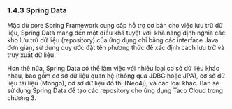 ### 1.4.3 Spring Data

Mặc dù core Spring Framework cung cấp hỗ trợ cơ bản cho việc lưu trữ dữ liệu, Spring Data mang đến một điều khá tuyệt vời: khả năng định nghĩa các kho lưu trữ dữ liệu (repository) của ứng dụng chỉ bằng các interface Java đơn giản, sử dụng quy ước đặt tên phương thức để xác định cách lưu trữ và truy xuất dữ liệu.

Hơn thế nữa, Spring Data có thể làm việc với nhiều loại cơ sở dữ liệu khác nhau, bao gồm cơ sở dữ liệu quan hệ (thông qua JDBC hoặc JPA), cơ sở dữ liệu tài liệu (Mongo), cơ sở dữ liệu đồ thị (Neo4j), và các loại khác. Bạn sẽ sử dụng Spring Data để tạo các repository cho ứng dụng Taco Cloud trong chương 3.
